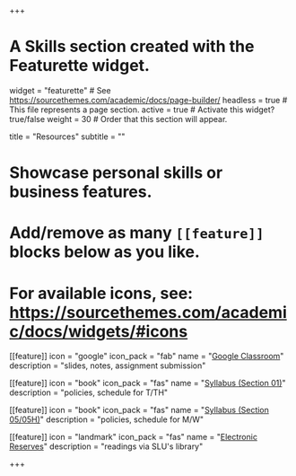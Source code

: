 +++
# A Skills section created with the Featurette widget.
widget = "featurette"  # See https://sourcethemes.com/academic/docs/page-builder/
headless = true  # This file represents a page section.
active = true  # Activate this widget? true/false
weight = 30  # Order that this section will appear.

title = "Resources"
subtitle = ""

# Showcase personal skills or business features.
# 
# Add/remove as many `[[feature]]` blocks below as you like.
# 
# For available icons, see: https://sourcethemes.com/academic/docs/widgets/#icons

[[feature]]
  icon = "google"
  icon_pack = "fab"
  name = "[Google Classroom](https://classroom.google.com)"
  description = "slides, notes, assignment submission"  

[[feature]]
  icon = "book"
  icon_pack = "fas"
  name = "[Syllabus (Section 01)](https://slu-soc1120.github.io/syllabus-alt/)"
  description = "policies, schedule for T/TH"  
  
[[feature]]
  icon = "book"
  icon_pack = "fas"
  name = "[Syllabus (Section 05/05H)](https://slu-soc1120.github.io/syllabus/)"
  description = "policies, schedule for M/W"
  
[[feature]]
  icon = "landmark"
  icon_pack = "fas"
  name = "[Electronic Reserves](http://eres.slu.edu/eres/coursepass.aspx?cid=4443)"
  description = "readings via SLU's library"  
  
+++
